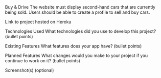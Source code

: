 Buy & Drive
The website must display second-hand cars that are currently being sold. Users should be able to create a profile to sell and buy cars.

Link to project hosted on Heroku

Technologies Used
What technologies did you use to develop this project? (bullet points)

Existing Features
What features does your app have? (bullet points)

Planned Features
What changes would you make to your project if you continue to work on it? (bullet points)


Screenshot(s) (optional)
